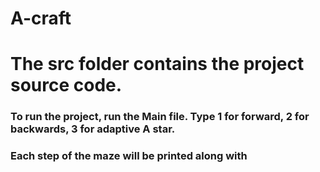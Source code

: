 # A-craft
# The src folder contains the project source code. 
### To run the project, run the Main file. Type 1 for forward, 2 for backwards, 3 for adaptive A star. 
### Each step of the maze will be printed along with 
